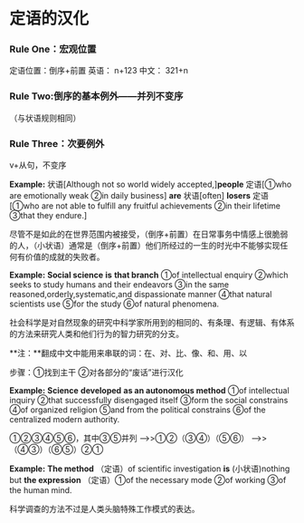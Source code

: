 # 定语的汉化

### Rule One：宏观位置

定语位置：倒序+前置
英语： n+123
中文： 321+n

### Rule Two:倒序的基本例外——并列不变序

（与状语规则相同）

### Rule Three：次要例外

v+从句，不变序

**Example:** 状语[Although not so world widely accepted,]**people** 定语[①who are emotionally weak ②in daily business] **are** 状语[often] **losers** 定语[①who are not able to fulfill any fruitful achievements ②in their lifetime ③that they endure.]

尽管不是如此的在世界范围内被接受，（倒序+前置）在日常事务中情感上很脆弱的人，（小状语）通常是（倒序+前置）他们所经过的一生的时光中不能够实现任何有价值的成就的失败者。

**Example:** **Social science** **is** **that branch** ①of intellectual enquiry ②which seeks to study humans and their endeavors ③in the same reasoned,orderly,systematic,and dispassionate manner ④that natural scientists use ⑤for the study ⑥of natural phenomena.

社会科学是对自然现象的研究中科学家所用到的相同的、有条理、有逻辑、有体系的方法来研究人类和他们行为的智力研究的分支。

**注：**翻成中文中能用来串联的词：在、对、比、像、和、用、以

步骤：①找到主干 ②对各部分的“废话”进行汉化

**Example:** **Science** **developed** **as an autonomous method** ①of intellectual inquiry ②that successfully disengaged itself ③form the social constrains ④of organized religion ⑤and from the political constrains ⑥of the centralized modern authority.

①②③④⑤⑥，其中③⑤并列 --&gt;&gt;①②（③④）（⑤⑥） --&gt;&gt;（④③）（⑥⑤）②①

**Example:** **The method** （定语）of scientific investigation **is** (小状语)nothing but **the expression** （定语）①of the necessary mode ②of working ③of the human mind.

科学调查的方法不过是人类头脑特殊工作模式的表达。